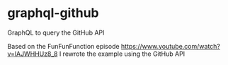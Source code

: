# graphql-github
GraphQL to query the GitHub API

Based on the FunFunFunction episode https://www.youtube.com/watch?v=lAJWHHUz8_8 I rewrote the example using the GitHub API
